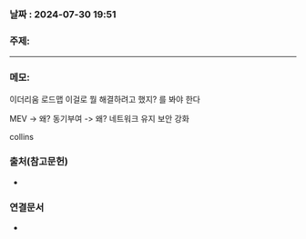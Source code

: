 
### 날짜 : 2024-07-30 19:51

### 주제: 

---
### 메모: 
이더리움 로드맵
이걸로 뭘 해결하려고 했지? 를 봐야 한다

MEV -> 왜? 동기부여 -> 왜? 네트워크 유지 보안 강화

collins 


### 출처(참고문헌)
-

### 연결문서
-
